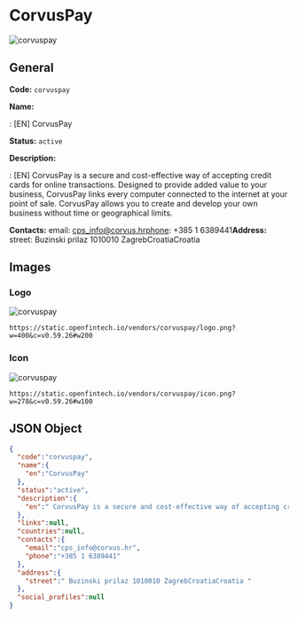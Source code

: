 
# CorvusPay 
![corvuspay](https://static.openfintech.io/vendors/corvuspay/logo.png?w=400&c=v0.59.26#w200)  

## General 
 
**Code:** `corvuspay` 
 
**Name:** 
 
:	[EN] CorvusPay 
 
**Status:** `active` 
 
**Description:** 
 
: [EN]  CorvusPay is a secure and cost-effective way of accepting credit cards for online transactions. Designed to provide added value to your business, CorvusPay links every computer connected to the internet at your point of sale. CorvusPay allows you to create and develop your own business without time or geographical limits.           
 
**Contacts:** 
email: cps_info@corvus.hrphone: +385 1 6389441**Address:** 
street:  Buzinski prilaz 1010010 ZagrebCroatiaCroatia  

## Images 

### Logo 
 
![corvuspay](https://static.openfintech.io/vendors/corvuspay/logo.png?w=400&c=v0.59.26#w200)  

```
https://static.openfintech.io/vendors/corvuspay/logo.png?w=400&c=v0.59.26#w200
```  

### Icon 
 
![corvuspay](https://static.openfintech.io/vendors/corvuspay/icon.png?w=278&c=v0.59.26#w100)  

```
https://static.openfintech.io/vendors/corvuspay/icon.png?w=278&c=v0.59.26#w100
```  

## JSON Object 

```json
{
  "code":"corvuspay",
  "name":{
    "en":"CorvusPay"
  },
  "status":"active",
  "description":{
    "en":" CorvusPay is a secure and cost-effective way of accepting credit cards for online transactions. Designed to provide added value to your business, CorvusPay links every computer connected to the internet at your point of sale. CorvusPay allows you to create and develop your own business without\u00a0time or geographical limits.\u00a0\u00a0\u00a0\u00a0\u00a0\u00a0\u00a0\u00a0\u00a0 "
  },
  "links":null,
  "countries":null,
  "contacts":{
    "email":"cps_info@corvus.hr",
    "phone":"+385 1 6389441"
  },
  "address":{
    "street":" Buzinski prilaz 1010010 ZagrebCroatiaCroatia "
  },
  "social_profiles":null
}
```  
